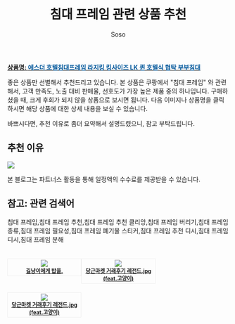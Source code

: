 ﻿---
layout: post
title:  "침대 프레임 관련 상품 추천"
author: Soso
categories: [ 가구/인테리어 ]
tags: [침대 프레임,침대 프레임 추천,침대 프레임 추천 클리앙,침대 프레임 버리기,침대 프레임 종류,침대 프레임 필요성,침대 프레임 폐기물 스티커,침대 프레임 추천 디시,침대 프레임 디시,침대 프레임 분해]
image: https://ads-partners.coupang.com/image1/c_igFO32nIOpA-qNc5vAWJgSHLT8oEh_BHjHxQYVfOpDyF7SEVcYY8BmnE84R63R3brytF7vJ6yHrbAFrzuMXQ06BlXaq_CiE5MEBVlESseHUuwgIW7smlruHcXhK6LohTx2vpwTLzxpwxDuF8UoI2JQmbm9X-cnGKX03lo8YzAn84GFeeuytfGCdl7Wg4BryzjOATR7JfnlX5hoxPfM08NgFPbamSpQWJSWfi559C7B2i8VlStWCZPntGsv5ap8xuMWWIQLUHGpLY9Lw3E6e0FVZ5kanhW7d7F9Lzw-dkeaENpb 
description: "쿠팡에서 침대 프레임 관련 상품으로 가장 고객 선호도가 높은 제품 중 하나입니다."
---

<a href="https://link.coupang.com/re/AFFSDP?lptag=AF5673682&pageKey=7385186691&itemId=19081770990&vendorItemId=86204113009&traceid=V0-153-7c3acaf3d1d1b4bb&clickBeacon=5pfReSIh7cifJXWmB7L2V9WKQtzj81XlAEb69K%2FMwjPXWaOfMSmHmcSUOQNsBEp4vm%2FpDe3m0qYcU%2FfvDY%2BGPi%2FF0j0IBXIoOdofuI5lo7yM4WLy1ae8bVUNdskdV022DSSGHtZFWSsFdVp0Ie8YpAqgEVsyOIrdb%2BpJR88A%2B8YU7wID5CJ7Du%2FfImyH3dvjnkwpWVe18940wVBqLPFCLQpUyK%2BdW1HgtdTd1tguy%2FgeHZLCIhYd%2FL7woTLknUhfgk5wHMaFclptYYELInPaEjXEqt3rqQ0lYbcIVyhDuSd5JhHNoWYE139UHxw9y3YmmZr7N0%2Fa7zQcaCZ3h3vmHDncVACVZ8S6j9y4ABaJQ2HvL8bk7%2FguSIVzJbdgcdnEHatkHMjlqOdPCnjOG3ADxAqqDsWiCwDzUCvSW9sHB37oxIMHOLmuPEa9bVSuoSpX9jdGi3HHoXvbCryI1w5sQI3C2bwvBBUAwi0ngaAth5R1QqQwojjfofpTYOPv1c3lUebYhZO1sgWadFG6kAVjNgY1Z%2BhDM6rmVBI4OOMLsFojuD8cOxnDhVn6PXKTkDAeOKmvB22zm3WdrucNpfObUTAomAc%2FO3ECVYvYnUb86b029BK%2FQO0ZvNSrSufaq7tnEZ8uOPqkG%2FimHBQChT3Y9MsMED8oJHT2yFkaVuOWcH2p0mGpXEAEs%2BwnTTfmDHrJmtuj37NmjrDObDXeJOlMogJyy50CZGNHyXZKigM9cXcbGnL9%2FTvjP%2FC7Pp6EyFCJRklK%2FLjcgYh%2BC6f86BcFz42EsTzrPX6SYQSogSh2UbDsGsc0Zmuinwfrg7jhcNlsDFo2muobKW0557tlXLswj%2BaxBjpBcyRLDWJbc3bgno%2BzH%2BRRttXcbsRXzS1urgdk&requestid=20231102082550267107378362&token=31850C%7CMIXED"><b>상품명: <font color='#01579B'>에스더 호텔침대프레임 라지킹 킹사이즈 LK 퀸 호텔식 협탁 부부침대</font></b></a>




좋은 상품만 선별해서 추천드리고 있습니다.
본 상품은 쿠팡에서 "침대 프레임" 와 관련해서, 고객 만족도, 노출 대비 판매율, 선호도가 가장 높은 제품 중의 하나입니다.
구매하셨을 때, 크게 후회가 되지 않을 상품으로 보시면 됩니다. 
다음 이미지나 상품명을 클릭하시면 해당 상품에 대한 상세 내용을 보실 수 있습니다.

바쁘시다면, 추천 이유로 좀더 요약해서 설명드렸으니, 참고 부탁드립니다.

## 추천 이유 

<a href="https://link.coupang.com/re/AFFSDP?lptag=AF5673682&pageKey=7385186691&itemId=19081770990&vendorItemId=86204113009&traceid=V0-153-7c3acaf3d1d1b4bb&clickBeacon=5pfReSIh7cifJXWmB7L2V9WKQtzj81XlAEb69K%2FMwjPXWaOfMSmHmcSUOQNsBEp4vm%2FpDe3m0qYcU%2FfvDY%2BGPi%2FF0j0IBXIoOdofuI5lo7yM4WLy1ae8bVUNdskdV022DSSGHtZFWSsFdVp0Ie8YpAqgEVsyOIrdb%2BpJR88A%2B8YU7wID5CJ7Du%2FfImyH3dvjnkwpWVe18940wVBqLPFCLQpUyK%2BdW1HgtdTd1tguy%2FgeHZLCIhYd%2FL7woTLknUhfgk5wHMaFclptYYELInPaEjXEqt3rqQ0lYbcIVyhDuSd5JhHNoWYE139UHxw9y3YmmZr7N0%2Fa7zQcaCZ3h3vmHDncVACVZ8S6j9y4ABaJQ2HvL8bk7%2FguSIVzJbdgcdnEHatkHMjlqOdPCnjOG3ADxAqqDsWiCwDzUCvSW9sHB37oxIMHOLmuPEa9bVSuoSpX9jdGi3HHoXvbCryI1w5sQI3C2bwvBBUAwi0ngaAth5R1QqQwojjfofpTYOPv1c3lUebYhZO1sgWadFG6kAVjNgY1Z%2BhDM6rmVBI4OOMLsFojuD8cOxnDhVn6PXKTkDAeOKmvB22zm3WdrucNpfObUTAomAc%2FO3ECVYvYnUb86b029BK%2FQO0ZvNSrSufaq7tnEZ8uOPqkG%2FimHBQChT3Y9MsMED8oJHT2yFkaVuOWcH2p0mGpXEAEs%2BwnTTfmDHrJmtuj37NmjrDObDXeJOlMogJyy50CZGNHyXZKigM9cXcbGnL9%2FTvjP%2FC7Pp6EyFCJRklK%2FLjcgYh%2BC6f86BcFz42EsTzrPX6SYQSogSh2UbDsGsc0Zmuinwfrg7jhcNlsDFo2muobKW0557tlXLswj%2BaxBjpBcyRLDWJbc3bgno%2BzH%2BRRttXcbsRXzS1urgdk&requestid=20231102082550267107378362&token=31850C%7CMIXED"><img src="http://image1.coupangcdn.com/image/vendor_inventory/6beb/104b90b799b7c666a248368bc9853b22033e78c265634a593516d5c83ff5.jpg"></a> 

본 블로그는 파트너스 활동을 통해 일정액의 수수료를 제공받을 수 있습니다.

## 참고: 관련 검색어    
침대 프레임,침대 프레임 추천,침대 프레임 추천 클리앙,침대 프레임 버리기,침대 프레임 종류,침대 프레임 필요성,침대 프레임 폐기물 스티커,침대 프레임 추천 디시,침대 프레임 디시,침대 프레임 분해


<div style="width: 32%; float: left; border:1px solid #eee; padding:0.5%; font-size:12px; margin-top:20px;">
<center><a href='https://m.newspic.kr/view.html?nid=2023110220000067461&pn=137&cp=W3FHV05i&cp=H0cKa48w&utm_medium=affiliate&utm_campaign=2023110220000067461&utm_source=np231027W3FHV05i&channelName=%EB%A9%94%EC%9D%B8&channelNo=1&sharedFrom=M-P-D' target='_blank' rel='noopener'><img src='https://images-cdn.newspic.kr/thumb1/2023/11/02/a0a51feb-358b-4adc-b271-1890874694b6.jpg'><br /><b>길냥이에게 밥을.</b></a></center></div>
<div style="width: 32%; float: left; border:1px solid #eee; padding:0.5%; font-size:12px; margin-top:20px;">
<center><a href='https://m.newspic.kr/view.html?nid=2023103015244587831&pn=636&cp=W3FHV05i&cp=H0cKa48w&utm_medium=affiliate&utm_campaign=2023103015244587831&utm_source=np231027W3FHV05i&channelName=%EB%A9%94%EC%9D%B8&channelNo=1&sharedFrom=M-P-D' target='_blank' rel='noopener'><img src='https://images-cdn.newspic.kr/thumb1/2023/10/30/89ed3da7-9403-4cc6-9894-966d3f2c5718.jpg'><br /><b>당근마켓 거래후기 레전드.jpg (feat.고양이)</b></a></center>
</div>
<div style="width: 32%; float: left; border:1px solid #eee; padding:0.5%; font-size:12px; margin-top:20px;">
<center><a href='https://m.newspic.kr/view.html?nid=2023103015244587831&pn=636&cp=W3FHV05i&cp=H0cKa48w&utm_medium=affiliate&utm_campaign=2023103015244587831&utm_source=np231027W3FHV05i&channelName=%EB%A9%94%EC%9D%B8&channelNo=1&sharedFrom=M-P-D' target='_blank' rel='noopener'><img src='https://images-cdn.newspic.kr/thumb1/2023/10/30/89ed3da7-9403-4cc6-9894-966d3f2c5718.jpg'><br /><b>당근마켓 거래후기 레전드.jpg (feat.고양이)</b></a></center>
</div>